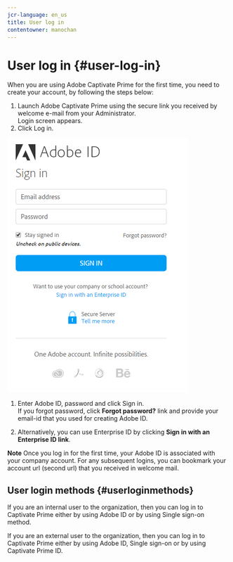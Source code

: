 ```yaml
---
jcr-language: en_us
title: User log in
contentowner: manochan
---
```



# User log in {#user-log-in}

When you are using Adobe Captivate Prime for the first time, you need to create your account, by following the steps below:

1. Launch Adobe Captivate Prime using the secure link you received by welcome e-mail from your Administrator.  
   Login screen appears.
1. Click Log in.

![](assets/adobeid-signin.png)

1. Enter Adobe ID, password and click Sign in.  
   If you forgot password, click&nbsp;**Forgot password?**&nbsp;link and provide your email-id that you used for creating Adobe ID.

1. Alternatively, you can use Enterprise ID by clicking&nbsp;**Sign in with an Enterprise ID link**.

**Note** 
Once you log in for the first time, your Adobe ID is associated with your company account. For any subsequent logins, you can bookmark your account url (second url) that you received in welcome mail.

## User login methods {#userloginmethods}

If you are an internal user to the organization, then you can log in to Captivate Prime either by using Adobe ID or by using Single sign-on method.&nbsp;

If you are an external user to the organization, then you can log in to Captivate Prime either by using Adobe ID, Single sign-on or by using Captivate Prime ID.&nbsp;
